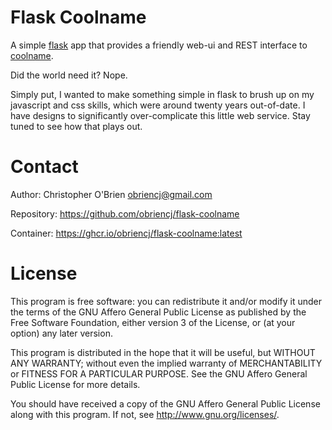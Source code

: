 # Flask Coolname

A simple [flask] app that provides a friendly web-ui and REST
interface to [coolname].

[flask]: https://github.com/pallets/flask/
[coolname]: https://github.com/alexanderlukanin13/coolname

Did the world need it? Nope.

Simply put, I wanted to make something simple in flask to brush
up on my javascript and css skills, which were around twenty years
out-of-date. I have designs to significantly over-complicate this
little web service. Stay tuned to see how that plays out.


# Contact

Author: Christopher O'Brien  <obriencj@gmail.com>

Repository: <https://github.com/obriencj/flask-coolname>

Container: <https://ghcr.io/obriencj/flask-coolname:latest>


# License

This program is free software: you can redistribute it and/or modify
it under the terms of the GNU Affero General Public License as published by
the Free Software Foundation, either version 3 of the License, or
(at your option) any later version.

This program is distributed in the hope that it will be useful,
but WITHOUT ANY WARRANTY; without even the implied warranty of
MERCHANTABILITY or FITNESS FOR A PARTICULAR PURPOSE.  See the
GNU Affero General Public License for more details.

You should have received a copy of the GNU Affero General Public License
along with this program.  If not, see <http://www.gnu.org/licenses/>.
